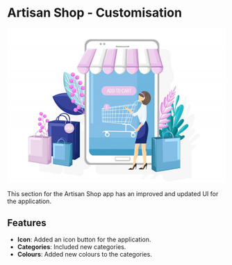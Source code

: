 # Artisan Shop - Customisation


![img_17.png](img_17.png)




This section for the Artisan Shop app has an improved and updated UI for the application.

## Features
- **Icon**: Added an icon button for the application.
- **Categories**: Included new categories.
- **Colours**: Added new colours to the categories.

